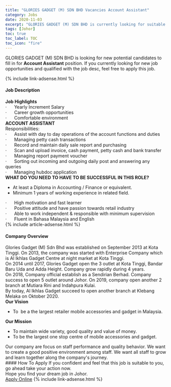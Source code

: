 ```yaml
---
title: "GLORIES GADGET (M) SDN BHD Vacancies Account Assistant" 
category: Jobs 
date: 2020-11-03 
excerpt: "GLORIES GADGET (M) SDN BHD is currently looking for suitable person to fill in the Account Assistant which positioned at Johor" 
tags: [Johor] 
toc: true 
toc_label: TOC 
toc_icon: "fire" 
--- 
```


<p>GLORIES GADGET (M) SDN BHD is looking for new potential candidates to fill in for <b>Account Assistant</b> position. If you currently looking for new job opportunities and qualified with the job desc, feel free to apply this job.
</p>{% include link-adsense.html %} 
<div><div><h4>Job Description</h4></div><div><div><span><div><div><strong>Job Highlights</strong></div><div>&#183;&#160;&#160;&#160;&#160;&#160;&#160;Yearly Increment Salary</div><div>&#183;&#160;&#160;&#160;&#160;&#160;&#160;Career growth opportunities</div><div>&#183;&#160;&#160;&#160;&#160;&#160;&#160;Comfortable environment</div><div><strong>ACCOUNT ASSISTANT</strong></div><div>Responsibilities:</div><div>&#183;&#160;&#160;&#160;&#160;&#160;&#160;Assist with day to day operations of the account functions and duties</div><div>&#183;&#160;&#160;&#160;&#160;&#160;&#160;Managing petty cash transactions</div><div>&#183;&#160;&#160;&#160;&#160;&#160;&#160;Record and maintain daily sale report and purchasing</div><div>&#183;&#160;&#160;&#160;&#160;&#160;&#160;Scan and upload invoice, cash payment, petty cash and bank transfer</div><div>&#183;&#160;&#160;&#160;&#160;&#160;&#160;Managing report payment voucher</div><div>&#183;&#160;&#160;&#160;&#160;&#160;&#160;Sorting out incoming and outgoing daily post and answering any queries</div><div>&#183;&#160;&#160;&#160;&#160;&#160;&#160;Managing hubdoc application</div><div><strong>WHAT DO YOU NEED TO HAVE TO BE SUCCESSFUL IN THIS ROLE?</strong></div><ul><li>At least a Diploma in Accounting / Finance or equivalent.</li><li>Minimum 1 years of working experience in related field.</li></ul><div>&#183;&#160;&#160;&#160;&#160;&#160;&#160;High motivation and fast learner</div><div>&#183;&#160;&#160;&#160;&#160;&#160;&#160;Positive attitude and have passion towards retail industry</div><div>&#183;&#160;&#160;&#160;&#160;&#160;&#160;Able to work independent &amp; responsible with minimum supervision</div><div>&#183;&#160;&#160;&#160;&#160;&#160;&#160;Fluent in Bahasa Malaysia and English</div></div></span></div></div></div> 
{% include article-adsense.html %} 
<div><div><h4>Company Overview</h4></div><div><div><span><div><div>Glories Gadget (M) Sdn Bhd was established on September 2013 at Kota Tinggi. On 2013, the company was started with Enterprise Company which is Al Ikhlas Gadget Centre at night market at Kota Tinggi.&#160;</div>
<div>On 2014 until 2017, Glories Gadget open the 3 outlet at Kota Tinggi, Bandar Baru Uda and Adda Height. Company grow rapidly during 4 years.&#160;</div>
<div>On 2018, Company official establish as a Sendirian Berhad. Company success to open 5 outlet around Johor. On 2019, company open another 2 branch at Mutiara Rini and Indahpura Kulai.&#160;</div>
<div>By today, Al Ikhlas Gadget succeed to open another branch at Klebang Melaka on Oktober 2020.&#160;</div>
<div><strong>Our Vision</strong></div>
<ul>
<li>To&#160; be a&#160;the largest retailer mobile accessories and gadget in Malaysia.</li>
</ul>
<div><strong>Our Mission&#160;</strong></div>
<ul>
<li>To maintain wide variety, good quality and value of money.</li>
<li>To be the largest one stop centre of mobile accessories and gadget.</li>
</ul>
<div>Our company are focus on staff performance and quality behavior. We want to create a good positive environment among staff. We want all staff to grow and learn together along the company's journey.&#160;</div></div></span></div></div></div> 
#### How To Apply 
If you confident and feel that this job is suitable to you, go ahead take your action now. <br/> 
Hope you find your dream job in Johor. <br/> 
<a href="https://www.jobstreet.com.my/en/job/account-assistant-4415798?jobId=jobstreet-my-job-4415798&sectionRank=14&token=0~a6e619a8-d72b-4379-aaa4-1ff499d46496&fr=SRP%20View%20In%20New%20Ta" class="btn btn--info" target="_blank" rel="nofollow noopenner">Apply Online</a> 
{% include link-adsense.html %} 